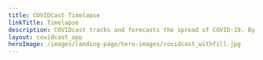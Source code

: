 ```yaml
---
title: COVIDCast Timelapse
linkTitle: Timelapse
description: COVIDcast tracks and forecasts the spread of COVID-19. By Carnegie Mellon's Delphi Research Group.
layout: covidcast_app
heroImage: /images/landing-page/hero-images/covidcast_withfill.jpg
---
```

